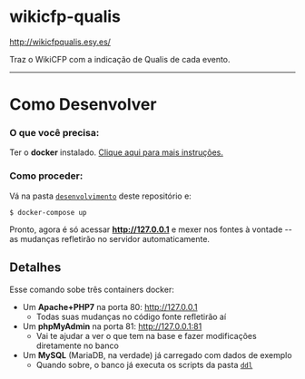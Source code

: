 # wikicfp-qualis

http://wikicfpqualis.esy.es/

Traz o WikiCFP com a indicação de Qualis de cada evento.


-----

# Como Desenvolver

### O que você precisa:

Ter o **docker** instalado. [Clique aqui para mais instruções.](https://docs.docker.com/engine/installation/)

### Como proceder:

Vá na pasta [`desenvolvimento`](/desenvolvimento) deste repositório e:

    $ docker-compose up
    
Pronto, agora é só acessar **http://127.0.0.1** e mexer nos fontes à vontade -- as mudanças refletirão no servidor automaticamente.
 
## Detalhes

Esse comando sobe três containers docker:

- Um **Apache+PHP7** na porta 80: http://127.0.0.1
    - Todas suas mudanças no código fonte refletirão aí
- Um **phpMyAdmin** na porta 81: http://127.0.0.1:81
    - Vai te ajudar a ver o que tem na base e fazer modificações diretamente no banco
- Um **MySQL** (MariaDB, na verdade) já carregado com dados de exemplo
    - Quando sobre, o banco já executa os scripts da pasta [`ddl`](/desenvolvimento/ddl)
    